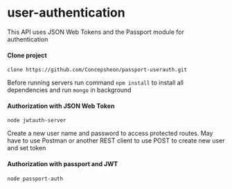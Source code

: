 # user-authentication

This API uses JSON Web Tokens and the Passport module for authentication

#### Clone project
```
clone https://github.com/Concepsheon/passport-userauth.git
```
Before running servers run command ```npm install``` to install all dependencies and run ```mongo``` in background


#### Authorization with JSON Web Token
```
node jwtauth-server
```
Create a new user name and password to access protected routes. 
May have to use Postman or another REST client to use POST to create new user and set token


#### Authorization with passport and JWT
```
node passport-auth
```